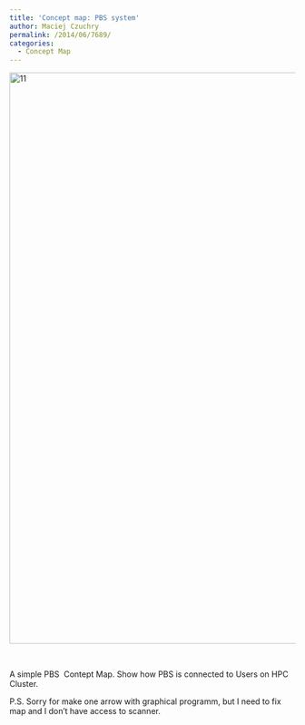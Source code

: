 ```yaml
---
title: 'Concept map: PBS system'
author: Maciej Czuchry
permalink: /2014/06/7689/
categories:
  - Concept Map
---
```

[<img class="alignnone size-large wp-image-7884" alt="11" src="/software-carpentry-training-website/uploads/2014/06/111-719x1024.jpg" width="707" height="1006" />][1]

&nbsp;

A simple PBS  Contept Map. Show how PBS is connected to Users on HPC Cluster.

P.S. Sorry for make one arrow with graphical programm, but I need to fix map and I don&#8217;t have access to scanner.

 [1]: /software-carpentry-training-website/uploads/2014/06/111.jpg
